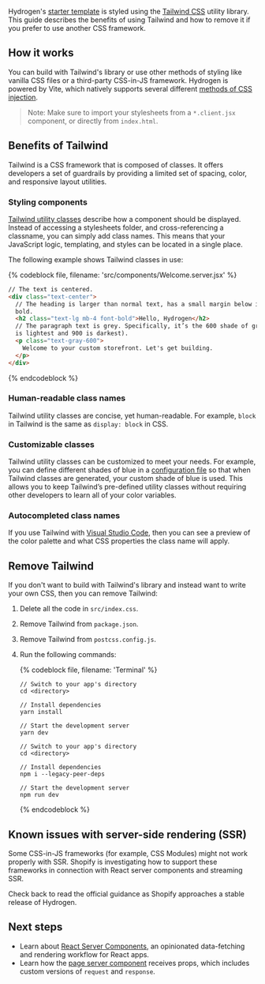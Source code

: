Hydrogen's [starter template](/custom-storefronts/hydrogen/getting-started) is styled using the [Tailwind CSS](https://tailwindcss.com/) utility library. This guide describes the benefits of using Tailwind and how to remove it if you prefer to use another CSS framework.

## How it works

You can build with Tailwind's library or use other methods of styling like vanilla CSS files or a third-party CSS-in-JS framework. Hydrogen is powered by Vite, which natively supports several different [methods of CSS injection](https://vitejs.dev/guide/features.html#css).

> Note:
> Make sure to import your stylesheets from a `*.client.jsx` component, or directly from `index.html`.

## Benefits of Tailwind

Tailwind is a CSS framework that is composed of classes. It offers developers a set of guardrails by providing a limited set of spacing, color, and responsive layout utilities.

### Styling components

[Tailwind utility classes](https://tailwindcss.com/docs/utility-first) describe how a component should be displayed. Instead of accessing a stylesheets folder, and cross-referencing a classname, you can simply add class names. This means that your JavaScript logic, templating, and styles can be located in a single place.

The following example shows Tailwind classes in use:

{% codeblock file, filename: 'src/components/Welcome.server.jsx' %}

```html
// The text is centered.
<div class="text-center">
  // The heading is larger than normal text, has a small margin below it, and is
  bold.
  <h2 class="text-lg mb-4 font-bold">Hello, Hydrogen</h2>
  // The paragraph text is grey. Specifically, it’s the 600 shade of gray (100
  is lightest and 900 is darkest).
  <p class="text-gray-600">
    Welcome to your custom storefront. Let's get building.
  </p>
</div>
```

{% endcodeblock %}

### Human-readable class names

Tailwind utility classes are concise, yet human-readable. For example, `block` in Tailwind is the same as `display: block` in CSS.

### Customizable classes

Tailwind utility classes can be customized to meet your needs. For example, you can define different shades of blue in a [configuration file](https://tailwindcss.com/docs/configuration) so that when Tailwind classes are generated, your custom shade of blue is used. This allows you to keep Tailwind’s pre-defined utility classes without requiring other developers to learn all of your color variables.

### Autocompleted class names

If you use Tailwind with [Visual Studio Code](https://code.visualstudio.com/), then you can see a preview of the color palette and what CSS properties the class name will apply.

## Remove Tailwind

If you don't want to build with Tailwind's library and instead want to write your own CSS, then you can remove Tailwind:

1. Delete all the code in `src/index.css`.
2. Remove Tailwind from `package.json`.
3. Remove Tailwind from `postcss.config.js`.
4. Run the following commands:

   {% codeblock file, filename: 'Terminal' %}

   ```bash?filename: 'Terminal', title: 'yarn'
   // Switch to your app's directory
   cd <directory>

   // Install dependencies
   yarn install

   // Start the development server
   yarn dev
   ```

   ```bash?filename: 'Terminal', title: 'npm'
   // Switch to your app's directory
   cd <directory>

   // Install dependencies
   npm i --legacy-peer-deps

   // Start the development server
   npm run dev
   ```

   {% endcodeblock %}

## Known issues with server-side rendering (SSR)

Some CSS-in-JS frameworks (for example, CSS Modules) might not work properly with SSR. Shopify is investigating how to support these frameworks in connection with React server components and streaming SSR.

Check back to read the official guidance as Shopify approaches a stable release of Hydrogen.

## Next steps

- Learn about [React Server Components](/custom-storefronts/hydrogen/framework/react-server-components), an opinionated data-fetching and rendering workflow for React apps.
- Learn how the [page server component](/custom-storefronts/hydrogen/framework/pages) receives props, which includes custom versions of `request` and `response`.
